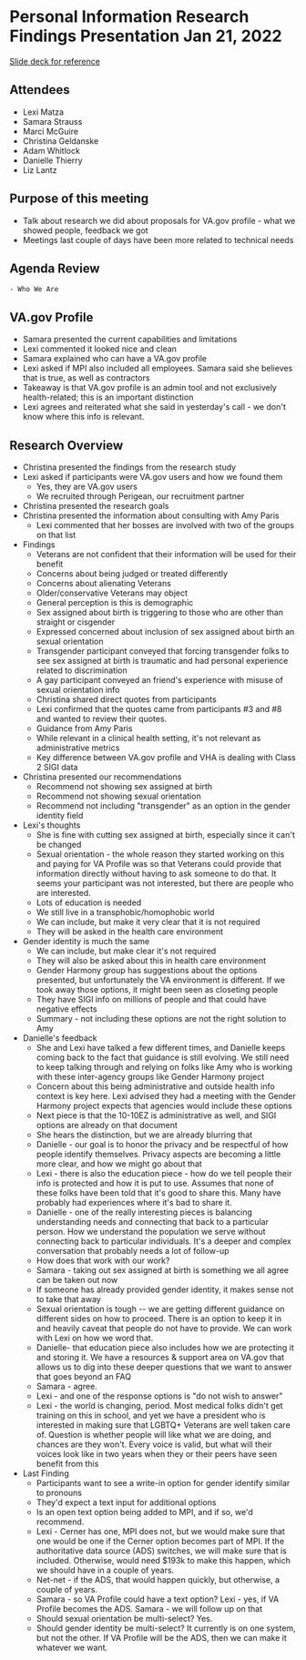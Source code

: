 # Personal Information Research Findings Presentation Jan 21, 2022

[Slide deck for reference](https://github.com/department-of-veterans-affairs/va.gov-team/blob/master/products/identity-personalization/profile/personal-information/personal-information-revision/research/va-presentation/Personal%20information%20update%20research%20readout.pptx)

## Attendees
- Lexi Matza
- Samara Strauss
- Marci McGuire
- Christina Geldanske
- Adam Whitlock
- Danielle Thierry
- Liz Lantz
	
## Purpose of this meeting
- Talk about research we did about proposals for VA.gov profile - what we showed people, feedback we got
- Meetings last couple of days have been more related to technical needs

## Agenda Review
	- Who We Are

## VA.gov Profile
- Samara presented the current capabilities and limitations
- Lexi commented it looked nice and clean
- Samara explained who can have a VA.gov profile
- Lexi asked if MPI also included all employees.  Samara said she believes that is true, as well as contractors
- Takeaway is that VA.gov profile is an admin tool and not exclusively health-related; this is an important distinction
- Lexi agrees and reiterated what she said in yesterday's call - we don't know where this info is relevant.

## Research Overview
- Christina presented the findings from the research study
- Lexi asked if participants were VA.gov users and how we found them
  - Yes, they are VA.gov users
  - We recruited through Perigean, our recruitment partner
- Christina presented the research goals
- Christina presented the information about consulting with Amy Paris
  - Lexi commented that her bosses are involved with two of the groups on that list
- Findings
  - Veterans are not confident that their information will be used for their benefit
  - Concerns about being judged or treated differently
  - Concerns about alienating Veterans
  - Older/conservative Veterans may object
  - General perception is this is demographic
  - Sex assigned about birth is triggering to those who are other than straight or cisgender
  - Expressed concerned about inclusion of sex assigned about birth an sexual orientation
  - Transgender participant conveyed that forcing transgender folks to see sex assigned at birth is traumatic and had personal experience related to discrimination 
  - A gay participant conveyed an friend's experience with misuse of sexual orientation info
  - Christina shared direct quotes from participants
  - Lexi confirmed that the quotes came from participants #3 and #8 and wanted to review their quotes.
  - Guidance from Amy Paris
  - While relevant in a clinical health setting, it's not relevant as administrative metrics
  - Key difference between VA.gov profile and VHA is dealing with Class 2 SIGI data
- Christina presented our recommendations
  - Recommend not showing sex assigned at birth
  - Recommend not showing sexual orientation
  - Recommend not including "transgender" as an option in the gender identity field
- Lexi's thoughts
  - She is fine with cutting sex assigned at birth, especially since it can't be changed
  - Sexual orientation - the whole reason they started working on this and paying for VA Profile was so that Veterans could provide that information directly without having to ask someone to do that.  It seems your participant was not interested, but there are people who are interested.
  - Lots of education is needed
  - We still live in a transphobic/homophobic world
  - We can include, but make it very clear that it is not required
  - They will be asked in the health care environment
- Gender identity is much the same
  - We can include, but make clear it's not required
  - They will also be asked about this in health care environment
  - Gender Harmony group has suggestions about the options presented, but unfortunately the VA environment is different.  If we took away those options, it might been seen as closeting people
  - They have SIGI info on millions of people and that could have negative effects
  - Summary - not including these options are not the right solution to Amy
- Danielle's feedback
  - She and Lexi have talked a few different times, and Danielle keeps coming back to the fact that guidance is still evolving.  We still need to keep talking through and relying on folks like Amy who is working with these inter-agency groups like Gender Harmony project
  - Concern about this being administrative and outside health info context is key here. Lexi advised they had a meeting with the Gender Harmony project expects that agencies would include these options
  - Next piece is that the 10-10EZ is administrative as well, and SIGI options are already on that document
  - She hears the distinction, but we are already blurring that
  - Danielle - our goal is to honor the privacy and be respectful of how people identify themselves.  Privacy aspects are becoming a little more clear, and how we might go about that
  - Lexi - there is also the education piece - how do we tell people their info is protected and how it is put to use.  Assumes that none of these folks have been told that it's good to share this.  Many have probably had experiences where it's bad to share it.
  - Danielle - one of the really interesting pieces is balancing understanding needs and connecting that back to a particular person. How we understand the population we serve without connecting back to particular individuals.  It's a deeper and complex conversation that probably needs a lot of follow-up
  - How does that work with our work?
  - Samara - taking out sex assigned at birth is something we all agree can be taken out now
  - If someone has already provided gender identity, it makes sense not to take that away
  - Sexual orientation is tough -- we are getting different guidance on different sides on how to proceed.  There is an option to keep it in and heavily caveat that people do not have to provide.  We can work with Lexi on how we word that.
  - Danielle- that education piece also includes how we are protecting it and storing it.  We have a resources & support area on VA.gov that allows us to dig into these deeper questions that we want to answer that goes beyond an FAQ
  - Samara -  agree.  
  - Lexi - and one of the response options is "do not wish to answer"
  - Lexi - the world is changing, period.  Most medical folks didn't get training on this in school, and yet we have a president who is interested in making sure that LGBTQ+ Veterans are well taken care of.  Question is whether people will like what we are doing, and chances are they won't.   Every voice is valid, but what will their voices look like in two years when they or their peers have seen benefit from this
- Last Finding
  - Participants want to see a write-in option for gender identify similar to pronouns
  - They'd expect a text input for additional options
  - Is an open text option being added to MPI, and if so, we'd recommend.
  - Lexi - Cerner has one, MPI does not, but we would make sure that one would be one if the Cerner option becomes part of MPI.  If the authoritative data source (ADS) switches, we will make sure that is included.  Otherwise, would need $193k to make this happen, which we should have in a couple of years. 
  - Net-net - if the ADS, that would happen quickly, but otherwise, a couple of years.
  - Samara - so VA  Profile could have a text option?  Lexi - yes, if VA Profile becomes the ADS.  Samara - we will follow up on that
  - Should sexual orientation be multi-select?  Yes.
  - Should gender identity be multi-select? It currently is on one system, but not the other.  If VA Profile will be the ADS, then we can make it whatever we want.


